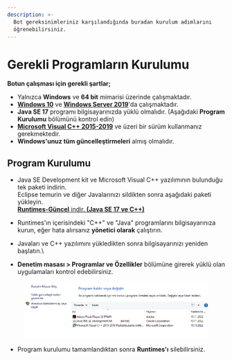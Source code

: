 ```yaml
---
description: >-
  Bot gereksinimleriniz karşılandığında buradan kurulum adımlarını
  öğrenebilirsiniz.
---
```


# Gerekli Programların Kurulumu

**Botun çalışması için gerekli şartlar;**

* Yalnızca **Windows** ve **64 bit** mimarisi üzerinde çalışmaktadır.
* [**Windows 10**](https://www.microsoft.com/tr-tr/software-download/windows10) ve [**Windows Server 2019**](https://www.microsoft.com/en-us/evalcenter/evaluate-windows-server-2019)'da çalışmaktadır.
* **Java SE 17** programı bilgisayarınızda yüklü olmalıdır. (Aşağıdaki **Program Kurulumu** bölümünü kontrol edin)
* [**Microsoft Visual C++ 2015-2019**](https://aka.ms/vs/16/release/vc_redist.x64.exe) ve üzeri bir sürüm kullanmanız gerekmektedir.
* **Windows'unuz tüm güncelleştirmeleri** almış olmalıdır.

## Program Kurulumu

* Java SE Development kit ve Microsoft Visual C++ yazılımının bulunduğu tek paketi indirin.\
  Eclipse temurin ve diğer Javalarınızı sildikten sonra aşağıdaki paketi yükleyin.\
  [**Runtimes-Güncel** indir. **(Java SE 17 ve C++)**](https://disk.yandex.com.tr/d/huC8RVdNQf8cgw)
* Runtimes'ın içerisindeki "C++" ve "Java" programlarını bilgisayarınıza kurun, eğer hata alırsanız **yönetici olarak** çalıştırın.
* Javaları ve C++ yazılımını yükledikten sonra bilgisayarınızı yeniden başlatın.\

* **Denetim masası > Programlar ve Özellikler** bölümüne girerek yüklü olan uygulamaları kontrol edebilirsiniz. &#x20;

<figure><img src="../.gitbook/assets/program kurulumu.png" alt=""><figcaption></figcaption></figure>

* Program kurulumu tamamlandıktan sonra **Runtimes'ı** silebilirsiniz.

